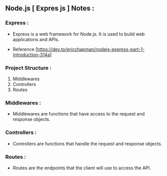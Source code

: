 ## Node.js [ Expres js ] Notes :

### Express :
- Express is a web framework for Node.js. It is used to build web applications and APIs.

- Reference [https://dev.to/ericchapman/nodejs-express-part-1-introduction-314a] 


### Project Structure :
1. Middlewares
2. Controllers
3. Routes

### Middlewares :
- Middlewares are functions that have access to the request and response objects.

### Controllers :
- Controllers are functions that handle the request and response objects.

### Routes :
- Routes are the endpoints that the client will use to access the API.  

